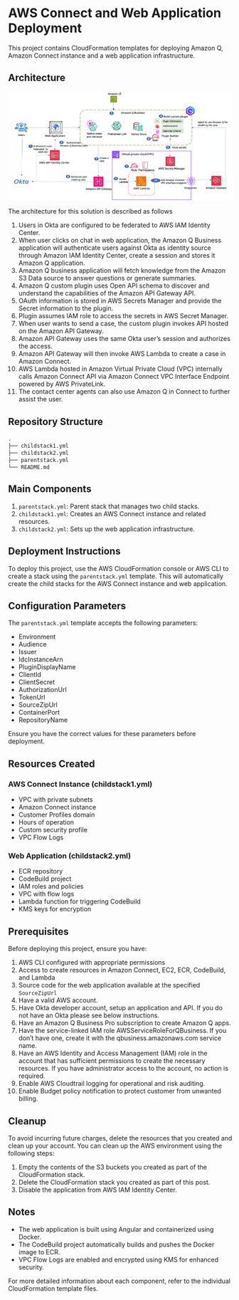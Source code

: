 # AWS Connect and Web Application Deployment

This project contains CloudFormation templates for deploying Amazon Q, Amazon Connect instance and a web application infrastructure.


## Architecture

![Architecture](/Images/architecture.png)

The architecture for this solution is described as follows

1.	Users in Okta are configured to be federated to AWS IAM Identity Center.
2.	When user clicks on chat in web application, the Amazon Q Business application will authenticate users against Okta as identity source through Amazon IAM Identity Center, create a session and stores it Amazon Q application.
3.	Amazon Q business application will fetch knowledge from the Amazon S3 Data source to answer questions or generate summaries. 
4.	Amazon Q custom plugin uses Open API schema to discover and understand the capabilities of the Amazon API Gateway API.
5.	OAuth information is stored in AWS Secrets Manager and provide the Secret information to the plugin.
6.	Plugin assumes IAM role to access the secrets in AWS Secret Manager.
7.	When user wants to send a case, the custom plugin invokes API hosted on the Amazon API Gateway. 
8.	Amazon API Gateway uses the same Okta user’s session and authorizes the access.
9.	Amazon API Gateway will then invoke AWS Lambda to create a case in Amazon Connect.
10.	AWS Lambda hosted in Amazon Virtual Private Cloud (VPC) internally calls  Amazon Connect  API via  Amazon Connect VPC Interface Endpoint powered by AWS PrivateLink. 
11.	The contact center agents can also use Amazon Q in Connect to further assist the user. 


## Repository Structure

```
.
├── childstack1.yml
├── childstack2.yml
├── parentstack.yml
└── README.md
```

## Main Components

1. `parentstack.yml`: Parent stack that manages two child stacks.
2. `childstack1.yml`: Creates an AWS Connect instance and related resources.
3. `childstack2.yml`: Sets up the web application infrastructure.

## Deployment Instructions

To deploy this project, use the AWS CloudFormation console or AWS CLI to create a stack using the `parentstack.yml` template. This will automatically create the child stacks for the AWS Connect instance and web application.

## Configuration Parameters

The `parentstack.yml` template accepts the following parameters:

- Environment
- Audience
- Issuer
- IdcInstanceArn
- PluginDisplayName
- ClientId
- ClientSecret
- AuthorizationUrl
- TokenUrl
- SourceZipUrl
- ContainerPort
- RepositoryName

Ensure you have the correct values for these parameters before deployment.

## Resources Created

### AWS Connect Instance (childstack1.yml)

- VPC with private subnets
- Amazon Connect instance
- Customer Profiles domain
- Hours of operation
- Custom security profile
- VPC Flow Logs

### Web Application (childstack2.yml)

- ECR repository
- CodeBuild project
- IAM roles and policies
- VPC with flow logs
- Lambda function for triggering CodeBuild
- KMS keys for encryption

## Prerequisites

Before deploying this project, ensure you have:

1.  AWS CLI configured with appropriate permissions
2.  Access to create resources in Amazon Connect, EC2, ECR, CodeBuild, and Lambda
3.  Source code for the web application available at the specified `SourceZipUrl`
4.	Have a valid AWS account. 
5.	Have Okta developer account, setup an application and API. If you do not have an Okta please see below instructions.
6.	Have an Amazon Q Business Pro subscription to create Amazon Q apps. 
7.	Have the service-linked IAM role AWSServiceRoleForQBusiness. If you don’t have one, create it with the qbusiness.amazonaws.com service name.
8.	Have an AWS Identity and Access Management (IAM) role in the account that has sufficient permissions to create the necessary resources. If you have administrator access to the account, no action is required.
9.	Enable AWS Cloudtrail logging for operational and risk auditing.
10.	Enable Budget policy notification to protect customer from unwanted billing.


## Cleanup

To avoid incurring future charges, delete the resources that you created and clean up your account.
You can clean up the AWS environment using the following steps:
1.	Empty the contents of the S3 buckets you created as part of the CloudFormation stack.
2.	Delete the CloudFormation stack you created as part of this post.
3.	Disable the application from AWS IAM Identity Center.


## Notes

- The web application is built using Angular and containerized using Docker.
- The CodeBuild project automatically builds and pushes the Docker image to ECR.
- VPC Flow Logs are enabled and encrypted using KMS for enhanced security.

For more detailed information about each component, refer to the individual CloudFormation template files.


